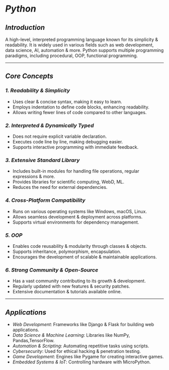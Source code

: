 # *Python*

## *Introduction*
A high-level, interpreted programming language known for its simplicity & readability. It is widely used in various fields such as web development, data science, AI, automation & more. Python supports multiple programming paradigms, including procedural, OOP, functional programming.

---

## *Core Concepts*
### *1. Readability & Simplicity*
- Uses clear & concise syntax, making it easy to learn.
- Employs indentation to define code blocks, enhancing readability.
- Allows writing fewer lines of code compared to other languages.

### *2. Interpreted & Dynamically Typed*
- Does not require explicit variable declaration.
- Executes code line by line, making debugging easier.
- Supports interactive programming with immediate feedback.

### *3. Extensive Standard Library*
- Includes built-in modules for handling file operations, regular expressions & more.
- Provides libraries for scientific computing, WebD, ML.
- Reduces the need for external dependencies.

### *4. Cross-Platform Compatibility*
- Runs on various operating systems like Windows, macOS, Linux.
- Allows seamless development & deployment across platforms.
- Supports virtual environments for dependency management.

### *5. OOP*
- Enables code reusability & modularity through classes & objects.
- Supports inheritance, polymorphism, encapsulation.
- Encourages the development of scalable & maintainable applications.

### *6. Strong Community & Open-Source*
- Has a vast community contributing to its growth & development.
- Regularly updated with new features & security patches.
- Extensive documentation & tutorials available online.

---

## *Applications*
- *Web Development*: Frameworks like Django & Flask for building web applications.
- *Data Science & Machine Learning*: Libraries like NumPy, Pandas,TensorFlow.
- *Automation & Scripting*: Automating repetitive tasks using scripts.
- *Cybersecurity*: Used for ethical hacking & penetration testing.
- *Game Development*: Engines like Pygame for creating interactive games.
- *Embedded Systems & IoT*: Controlling hardware with MicroPython.
